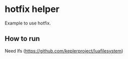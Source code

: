 # hotfix helper
Example to use hotfix.

How to run
-----------
Need lfs (https://github.com/keplerproject/luafilesystem)


